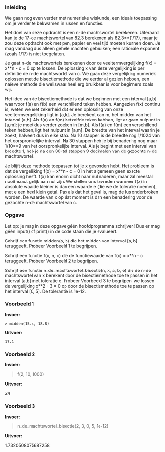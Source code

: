 ### Inleiding

We gaan nog even verder met numerieke wiskunde, een ideale toepassing om je verder te bekwamen in lussen en functies.

Het doel van deze opdracht is een n-de machtswortel berekenen. Uiteraard kan je de 17-de machtswortel van 82.3 berekenen als 82.3**(1/17), maar je zou deze opdracht ook met pen, papier en veel tijd moeten kunnen doen. Je mag vandaag dus alleen gehele machten gebruiken; een rationale exponent (zoals 1/17) is niet toegelaten.

Je gaat n-de machtswortels berekenen door de veeltermvergelijking f(x) = x**n - c = 0 op te lossen. De oplossing x van deze vergelijking is per definitie de n-de machtswortel van c. We gaan deze vergelijking numeriek oplossen met de bisectiemethode die we eerder al gezien hebben, een naïeve methode die weliswaar heel erg bruikbaar is voor beginners zoals wij. 

Het idee van de bisectiemethode is dat we beginnen met een interval [a,b] waarvoor f(a) en f(b) een verschillend teken hebben. Aangezien f(x) continu is, weten we met zekerheid dat er een oplossing van onze veeltermvergelijking ligt in [a,b]. Je berekent dan m, het midden van het interval [a,b]. Als f(a) en f(m) hetzelfde teken hebben, ligt er geen nulpunt in [a,m]: je moet dus verder zoeken in [m,b]. Als f(a) en f(m) een verschillend teken hebben, ligt het nulpunt in [a,m]. De breedte van het interval waarin je zoekt, halveert dus in elke stap. Na 10 stappen is de breedte nog 1/1024 van het oorspronkelijke interval. Na 30 stappen heb je bij benadering nog maar 1/10**9 van het oorspronkelijke interval. Als je begint met een interval van breedte 1, heb je na een 30-tal stappen 9 decimalen van de gezochte n-de machtswortel.

Je blijft deze methode toepassen tot je x gevonden hebt. Het probleem is dat de vergelijking f(x) = x**n - c = 0 in het algemeen geen exacte oplossing heeft. f(x) kan enorm dicht naar nul naderen, maar zal meestal nooit exact gelijk aan nul zijn. We stellen ons tevreden wanneer f(x) in absolute waarde kleiner is dan een waarde e (die we de toleratie noemen), met e een heel klein getal. Pas als dat het geval is, mag de lus onderbroken worden. De waarde van x op dat moment is dan een benadering voor de gezochte n-de machtswortel van c.

### Opgave

Let op: je mag in deze opgave géén hoofdprogramma schrijven! Dus er mag géén input() of print() in de code staan die je evalueert.

Schrijf een functie midden(a, b) die het midden van interval [a, b] teruggeeft. Probeer Voorbeeld 1 te begrijpen.

Schrijf een functie f(x, n, c) die de functiewaarde van f(x) = x**n - c teruggeeft. Probeer Voorbeeld 2 te begrijpen.

Schrijf een functie n_de_machtswortel_bisectie(n, x, a, b, e) die de n-de machtswortel van x berekent door de bisectiemethode toe te passen in het interval [a,b] met toleratie e. Probeer Voorbeeld 3 te begrijpen: we lossen de vergelijking x**2 - 3 = 0 op door de bisectiemethode toe te passen op het interval [0, 5]. De tolerantie is 1e-12.


### Voorbeeld 1

**Invoer:**

    > midden(15.4, 18.8)

**Uitvoer:**

    17.1

### Voorbeeld 2

**Invoer:**

  > f(2, 10, 1000)

**Uitvoer:**

  24

### Voorbeeld 3

**Invoer:**

  > n_de_machtswortel_bisectie(2, 3, 0, 5, 1e-12)

**Uitvoer:**

  1.7320508075687258
